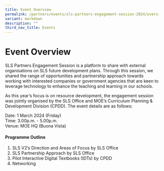 ```yaml
---
title: Event Overview
permalink: /partners/events/sls-partners-engagement-session-2024/overview/
variant: markdown
description: ""
third_nav_title: Events
---
```

<h1>Event Overview</h1>
<p>
	SLS Partners Engagement Session is a platform to share with external organisations on SLS future   development plans. Through this session, we shared the range of opportunities and partnership approach towards working with interested companies or government agencies that are keen to leverage technology to enhance the teaching and learning in our schools.
</p>
<p>
	As this year’s focus is on resource development, the engagement session was jointly organised by the SLS Office and MOE’s Curriculum Planning &amp; Development Division (CPDD). The event details are as follows: 
</p>
<p>
	Date: 1 March 2024 (Friday)<br>
Time: 3.00p.m. - 5.00p.m.<br>
Venue: MOE HQ (Buona Vista)
</p>
<h4>Programme Outline</h4>
<ol>
	<li>SLS V2’s Direction and Areas of Focus by SLS Office</li>
	<li>SLS Partnership Approach by SLS Office</li>
	<li>Pilot Interactive Digital Textbooks (IDTs) by CPDD</li>
	<li>Networking</li>
</ol>
